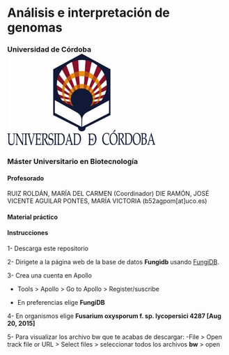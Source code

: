 # **Análisis e interpretación de genomas**

### Universidad de Córdoba ![](figures/uco.jpg)

### Máster Universitario en Biotecnología


#### **Profesorado**
RUIZ ROLDÁN, MARÍA DEL CARMEN (Coordinador)
DIE RAMÓN, JOSÉ VICENTE
AGUILAR PONTES, MARÍA VICTORIA (b52agpom[at]uco.es)

#### Material práctico 

#### **Instrucciones**
1- Descarga este repositorio

2- Dirigete a la página web de la base de datos **Fungidb** usando [FungiDB](https://fungidb.org/fungidb/app). 

3- Crea una cuenta en Apollo 
- Tools > Apollo > Go to Apollo > Register/suscribe

- En preferencias elige **FungiDB**

4- En organismos elige **Fusarium oxysporum f. sp. lycopersici 4287 [Aug 20, 2015]**

5- Para visualizar los archivo bw que te acabas de descargar:
	-File > Open track file or URL > Select files > seleccionar todos los archivos **bw** > open
	

